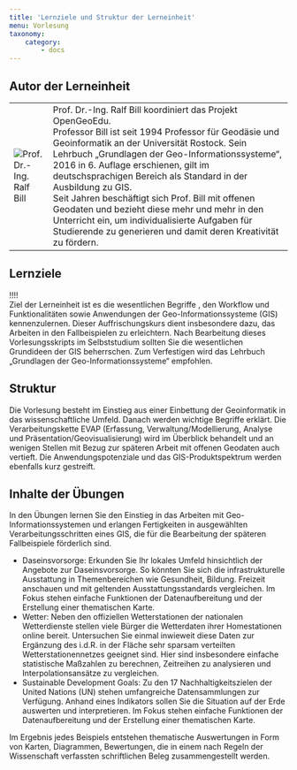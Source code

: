 ```yaml
---
title: 'Lernziele und Struktur der Lerneinheit'
menu: Vorlesung
taxonomy:
    category:
        - docs
---
```


## Autor der Lerneinheit
| | | 
|--|--|
|![](Ralf_Bill_1335a.jpg?lightbox=800&resize=300&classes=caption "Prof. Dr.-Ing. Ralf Bill") | Prof. Dr.-Ing. Ralf Bill koordiniert das Projekt OpenGeoEdu. <br /> Professor Bill ist seit 1994 Professor für Geodäsie und Geoinformatik an der Universität Rostock. Sein Lehrbuch „Grundlagen der Geo-Informationssysteme“, 2016 in 6. Auflage erschienen, gilt im deutschsprachigen Bereich als Standard in der Ausbildung zu GIS. <br /> Seit Jahren beschäftigt sich Prof. Bill mit offenen Geodaten und bezieht diese mehr und mehr in den Unterricht ein, um individualisierte Aufgaben für Studierende zu generieren und damit deren Kreativität zu fördern. |

## Lernziele 
!!!! <br> Ziel der Lerneinheit ist es die wesentlichen Begriffe , den Workflow und Funktionalitäten sowie Anwendungen der Geo-Informationssysteme (GIS) kennenzulernen. Dieser Auffrischungskurs dient insbesondere dazu, das Arbeiten in den Fallbeispielen zu erleichtern. Nach Bearbeitung dieses Vorlesungsskripts im Selbststudium sollten Sie die wesentlichen Grundideen der GIS beherrschen. Zum Verfestigen wird das Lehrbuch „Grundlagen der Geo-Informationssysteme“ empfohlen.

## Struktur 

Die Vorlesung besteht im Einstieg aus einer Einbettung der Geoinformatik in das wissenschaftliche Umfeld. Danach werden wichtige Begriffe erklärt. Die Verarbeitungskette EVAP (Erfassung, Verwaltung/Modellierung, Analyse und Präsentation/Geovisualisierung) wird im Überblick behandelt und an wenigen Stellen mit Bezug zur späteren Arbeit mit offenen Geodaten auch vertieft. Die Anwendungspotenziale und das GIS-Produktspektrum werden ebenfalls kurz gestreift.

## Inhalte der Übungen

In den Übungen lernen Sie den Einstieg in das Arbeiten mit Geo-Informationssystemen und erlangen Fertigkeiten in ausgewählten Verarbeitungsschritten eines GIS, die für die Bearbeitung der späteren Fallbeispiele förderlich sind. 

* Daseinsvorsorge: Erkunden Sie Ihr lokales Umfeld hinsichtlich der Angebote zur Daseinsvorsorge. So könnten Sie sich die infrastrukturelle Ausstattung in Themenbereichen wie Gesundheit, Bildung. Freizeit anschauen und mit geltenden Ausstattungsstandards vergleichen. Im Fokus stehen einfache Funktionen der Datenaufbereitung und der Erstellung einer thematischen Karte.
* Wetter: Neben den offiziellen Wetterstationen der nationalen Wetterdienste stellen viele Bürger die Wetterdaten ihrer Homestationen online bereit. Untersuchen Sie einmal inwieweit diese Daten zur Ergänzung des i.d.R. in der Fläche sehr sparsam verteilten Wetterstationennetzes geeignet sind. Hier sind insbesondere einfache statistische Maßzahlen zu berechnen, Zeitreihen zu analysieren und Interpolationsansätze zu vergleichen.
* Sustainable Development Goals: Zu den 17 Nachhaltigkeitszielen der United Nations (UN) stehen umfangreiche Datensammlungen zur Verfügung. Anhand eines Indikators sollen Sie die Situation auf der Erde auswerten und interpretieren. Im Fokus stehen einfache Funktionen der Datenaufbereitung und der Erstellung einer thematischen Karte.

Im Ergebnis jedes Beispiels entstehen thematische Auswertungen in Form von Karten, Diagrammen, Bewertungen, die in einem nach Regeln der Wissenschaft verfassten schriftlichen Beleg zusammengestellt werden.